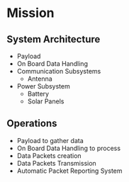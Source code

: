Mission
==

## System Architecture

- Payload
- On Board Data Handling
- Communication Subsystems
  - Antenna 
- Power Subsystem
  - Battery
  - Solar Panels

## Operations

- Payload to gather data
- On Board Data Handling to process
- Data Packets creation
- Data Packets Transmission
- Automatic Packet Reporting System
